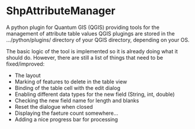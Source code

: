 # ShpAttributeManager
A python plugin for Quantum GIS (QGIS) providing tools for the management of attribute table values QGIS plugings are stored in the .../python/plugins/ directory of your QGIS directory, depending on your OS.

The basic logic of the tool is implemented so it is already doing what it should do. However, there are still a list of things that need to be fixed/improved:

* The layout
* Marking of features to delete in the table view
* Binding of the table cell with the edit dialog
* Enabling different data types for the new field (String, int, double)
* Checking the new field name for length and blanks
* Reset the dialogue when closed
* Displaying the faeture count somewhere...
* Adding a nice progress bar for processing
